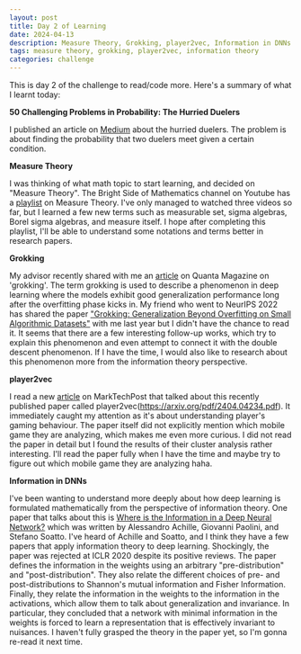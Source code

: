```yaml
---
layout: post
title: Day 2 of Learning
date: 2024-04-13
description: Measure Theory, Grokking, player2vec, Information in DNNs
tags: measure theory, grokking, player2vec, information theory
categories: challenge
---
```


This is day 2 of the challenge to read/code more. Here's a summary of what I learnt today:

**50 Challenging Problems in Probability: The Hurried Duelers**

I published an article on [Medium](https://medium.com/@shelvia1039/50-challenging-problems-in-probability-part-26-the-hurried-duelers-28b0b4aa5d7e) about the hurried duelers. The problem is about finding the probability that two duelers meet given a certain condition.

**Measure Theory**

I was thinking of what math topic to start learning, and decided on "Measure Theory". The Bright Side of Mathematics channel on Youtube has a [playlist](https://www.youtube.com/watch?v=FtEmLexUw3Y&list=PLBh2i93oe2quIJS-j1NpbzEvQCmN00F5o) on Measure Theory. I've only managed to watched three videos so far, but I learned a few new terms such as measurable set, sigma algebras, Borel sigma algebras, and measure itself. I hope after completing this playlist, I'll be able to understand some notations and terms better in research papers.

**Grokking**

My advisor recently shared with me an [article](https://www.quantamagazine.org/how-do-machines-grok-data-20240412/) on Quanta Magazine on 'grokking'. The term grokking is used to describe a phenomenon in deep learning where the models exhibit good generalization performance long after the overfitting phase kicks in. My friend who went to NeurIPS 2022 has shared the paper ["Grokking: Generalization Beyond Overfitting on Small Algorithmic Datasets"](https://arxiv.org/pdf/2201.02177.pdf) with me last year but I didn't have the chance to read it. It seems that there are a few interesting follow-up works, which try to explain this phenomenon and even attempt to connect it with the double descent phenomenon. If I have the time, I would also like to research about this phenomenon more from the information theory perspective.

**player2vec**

I read a new [article](https://www.marktechpost.com/2024/04/13/unveiling-player-insights-a-novel-machine-learning-approach-to-understanding-gaming-behavior/) on MarkTechPost that talked about this recently published paper called player2vec(https://arxiv.org/pdf/2404.04234.pdf). It immediately caught my attention as it's about understanding player's gaming behaviour. The paper itself did not explicitly mention which mobile game they are analyzing, which makes me even more curious. I did not read the paper in detail but I found the results of their cluster analysis rather interesting. I'll read the paper fully when I have the time and maybe try to figure out which mobile game they are analyzing haha.

**Information in DNNs**

I've been wanting to understand more deeply about how deep learning is formulated mathematically from the perspective of information theory. One paper that talks about this is [Where is the Information in a Deep Neural Network?](https://arxiv.org/pdf/1905.12213.pdf) which was written by Alessandro Achille, Giovanni Paolini, and Stefano Soatto. I've heard of Achille and Soatto, and I think they have a few papers that apply information theory to deep learning. Shockingly, the paper was rejected at ICLR 2020 despite its positive reviews. The paper defines the information in the weights using an arbitrary "pre-distribution" and "post-distribution". They also relate the different choices of pre- and post-distributions to Shannon's mutual information and Fisher Information. Finally, they relate the information in the weights to the information in the activations, which allow them to talk about generalization and invariance. In particular, they concluded that a network with minimal information in the weights is forced to learn a representation that is effectively invariant to nuisances. I haven't fully grasped the theory in the paper yet, so I'm gonna re-read it next time.